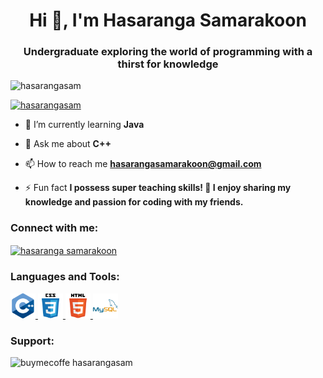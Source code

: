 <h1 align="center">Hi 👋, I'm Hasaranga Samarakoon</h1>
<h3 align="center">Undergraduate exploring the world of programming with a thirst for knowledge</h3>

<p align="left"> <img src="https://komarev.com/ghpvc/?username=hasarangasam&label=Profile%20views&color=0e75b6&style=flat" alt="hasarangasam" /> </p>

<p align="left"> <a href="https://github.com/ryo-ma/github-profile-trophy"><img src="https://github-profile-trophy.vercel.app/?username=hasarangasam" alt="hasarangasam" /></a> </p>

- 🌱 I’m currently learning **Java**

- 💬 Ask me about **C++**

- 📫 How to reach me **hasarangasamarakoon@gmail.com**

- ⚡ Fun fact **I possess super teaching skills! 🚀 I enjoy sharing my knowledge and passion for coding with my friends.**

<h3 align="left">Connect with me:</h3>
<p align="left">
<a href="https://linkedin.com/in/hasaranga samarakoon" target="blank"><img align="center" src="https://raw.githubusercontent.com/rahuldkjain/github-profile-readme-generator/master/src/images/icons/Social/linked-in-alt.svg" alt="hasaranga samarakoon" height="30" width="40" /></a>
</p>

<h3 align="left">Languages and Tools:</h3>
<p align="left"> <a href="https://www.w3schools.com/cpp/" target="_blank" rel="noreferrer"> <img src="https://raw.githubusercontent.com/devicons/devicon/master/icons/cplusplus/cplusplus-original.svg" alt="cplusplus" width="40" height="40"/> </a> <a href="https://www.w3schools.com/css/" target="_blank" rel="noreferrer"> <img src="https://raw.githubusercontent.com/devicons/devicon/master/icons/css3/css3-original-wordmark.svg" alt="css3" width="40" height="40"/> </a> <a href="https://www.w3.org/html/" target="_blank" rel="noreferrer"> <img src="https://raw.githubusercontent.com/devicons/devicon/master/icons/html5/html5-original-wordmark.svg" alt="html5" width="40" height="40"/> </a> <a href="https://www.mysql.com/" target="_blank" rel="noreferrer"> <img src="https://raw.githubusercontent.com/devicons/devicon/master/icons/mysql/mysql-original-wordmark.svg" alt="mysql" width="40" height="40"/> </a> </p>

<h3 align="left">Support:</h3>
<p><a href="https://www.buymeacoffee.com/buymecoffe hasarangasam"> <img align="left" src="https://cdn.buymeacoffee.com/buttons/v2/default-yellow.png" height="50" width="210" alt="buymecoffe hasarangasam" /></a></p><br><br>
